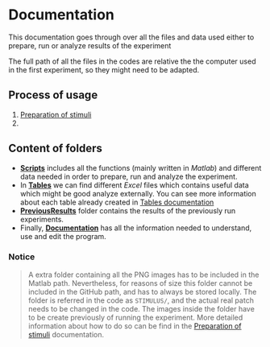 # Documentation

This documentation goes through over all the files and data used either to prepare, run or analyze results of the experiment

The full path of all the files in the codes are relative the the computer used in the first experiment, so they might need to be adapted.

## Process of usage

1. [Preparation of stimuli](../Documentation/Preparation.md)
2.


## Content of folders

- [**Scripts**](../Scripts) includes all the functions (mainly written in *Matlab*) and different data needed in order to prepare, run and analyze the experiment.
- In [**Tables**](../Tables) we can find different *Excel* files which contains useful data which might be good analyze externally. You can see more information about each table already created in [Tables documentation](../Tables.html)
- [**PreviousResults**](PreviousResults) folder contains the results of the previously run experiments.
- Finally, [**Documentation**](../Documentation) has all the information needed to understand, use and edit the program.

### Notice

> A extra folder containing all the PNG images has to be included in the Matlab path. Nevertheless, for reasons of size this folder cannot be included in the GitHub path, and has to always be stored locally.
> The folder is referred in the code as `STIMULUS/`, and the actual real patch needs to be changed in the code.
> The images inside the folder have to be create previously of running the experiment. More detailed information about how to do so can be find in the [Preparation of stimuli](../Documentation/Preparation.md) documentation.
